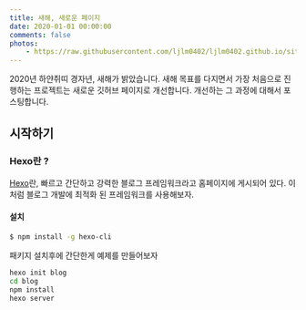 ```yaml
---
title: 새해, 새로운 페이지
date: 2020-01-01 00:00:00
comments: false
photos:
    - https://raw.githubusercontent.com/ljlm0402/ljlm0402.github.io/site-images/new-gh-page/photos.png
---
```


2020년 하얀쥐띠 경자년, 새해가 밝았습니다. 새해 목표를 다지면서 가장 처음으로 진행하는 프로젝트는 새로운 깃허브 페이지로 개선합니다. 개선하는 그 과정에 대해서 포스팅합니다.

<!-- more -->

## 시작하기

### Hexo란 ?

[Hexo](https://hexo.io/ko/index.html)란, 빠르고 간단하고 강력한 블로그 프레임워크라고 홈페이지에 게시되어 있다. 이처럼 블로그 개발에 최적화 된 프레임워크를 사용해보자.

#### 설치

``` bash
$ npm install -g hexo-cli
```

패키지 설치후에 간단한게 예제를 만들어보자

```bash
hexo init blog
cd blog
npm install
hexo server
```
